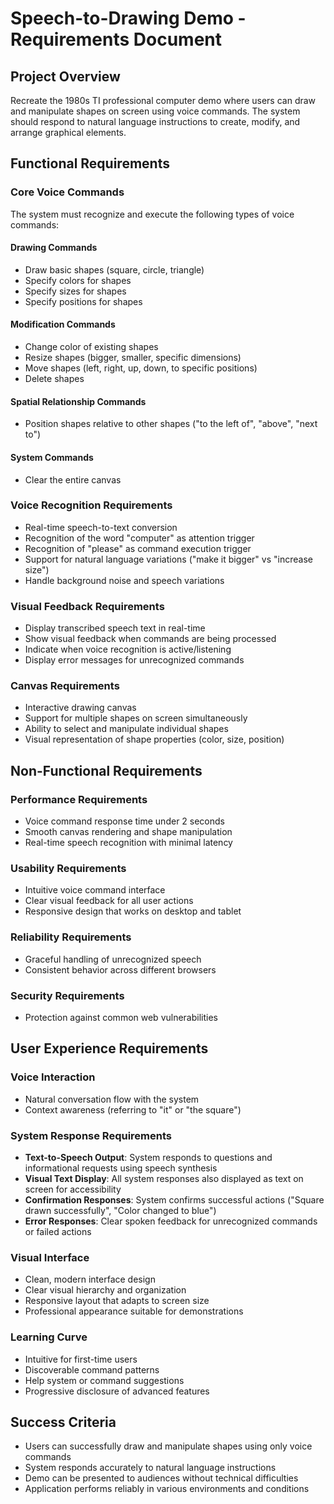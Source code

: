 # Speech-to-Drawing Demo - Requirements Document

## Project Overview
Recreate the 1980s TI professional computer demo where users can draw and manipulate shapes on screen using voice commands. The system should respond to natural language instructions to create, modify, and arrange graphical elements.

## Functional Requirements

### Core Voice Commands
The system must recognize and execute the following types of voice commands:

#### Drawing Commands
- Draw basic shapes (square, circle, triangle)
- Specify colors for shapes
- Specify sizes for shapes
- Specify positions for shapes

#### Modification Commands
- Change color of existing shapes
- Resize shapes (bigger, smaller, specific dimensions)
- Move shapes (left, right, up, down, to specific positions)
- Delete shapes

#### Spatial Relationship Commands
- Position shapes relative to other shapes ("to the left of", "above", "next to")

#### System Commands
- Clear the entire canvas

### Voice Recognition Requirements
- Real-time speech-to-text conversion
- Recognition of the word "computer" as attention trigger
- Recognition of "please" as command execution trigger
- Support for natural language variations ("make it bigger" vs "increase size")
- Handle background noise and speech variations

### Visual Feedback Requirements
- Display transcribed speech text in real-time
- Show visual feedback when commands are being processed
- Indicate when voice recognition is active/listening
- Display error messages for unrecognized commands

### Canvas Requirements
- Interactive drawing canvas
- Support for multiple shapes on screen simultaneously
- Ability to select and manipulate individual shapes
- Visual representation of shape properties (color, size, position)

## Non-Functional Requirements

### Performance Requirements
- Voice command response time under 2 seconds
- Smooth canvas rendering and shape manipulation
- Real-time speech recognition with minimal latency

### Usability Requirements
- Intuitive voice command interface
- Clear visual feedback for all user actions
- Responsive design that works on desktop and tablet

### Reliability Requirements
- Graceful handling of unrecognized speech
- Consistent behavior across different browsers

### Security Requirements
- Protection against common web vulnerabilities

## User Experience Requirements

### Voice Interaction
- Natural conversation flow with the system
- Context awareness (referring to "it" or "the square")

### System Response Requirements
- **Text-to-Speech Output**: System responds to questions and informational requests using speech synthesis
- **Visual Text Display**: All system responses also displayed as text on screen for accessibility
- **Confirmation Responses**: System confirms successful actions ("Square drawn successfully", "Color changed to blue")
- **Error Responses**: Clear spoken feedback for unrecognized commands or failed actions

### Visual Interface
- Clean, modern interface design
- Clear visual hierarchy and organization
- Responsive layout that adapts to screen size
- Professional appearance suitable for demonstrations

### Learning Curve
- Intuitive for first-time users
- Discoverable command patterns
- Help system or command suggestions
- Progressive disclosure of advanced features

## Success Criteria
- Users can successfully draw and manipulate shapes using only voice commands
- System responds accurately to natural language instructions
- Demo can be presented to audiences without technical difficulties
- Application performs reliably in various environments and conditions 